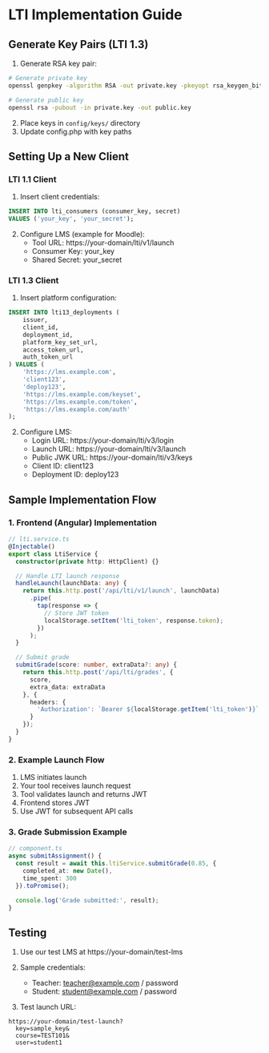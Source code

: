 # LTI Implementation Guide

## Generate Key Pairs (LTI 1.3)

1. Generate RSA key pair:
```bash
# Generate private key
openssl genpkey -algorithm RSA -out private.key -pkeyopt rsa_keygen_bits:2048

# Generate public key
openssl rsa -pubout -in private.key -out public.key
```

2. Place keys in `config/keys/` directory
3. Update config.php with key paths

## Setting Up a New Client

### LTI 1.1 Client

1. Insert client credentials:
```sql
INSERT INTO lti_consumers (consumer_key, secret)
VALUES ('your_key', 'your_secret');
```

2. Configure LMS (example for Moodle):
   - Tool URL: https://your-domain/lti/v1/launch
   - Consumer Key: your_key
   - Shared Secret: your_secret

### LTI 1.3 Client

1. Insert platform configuration:
```sql
INSERT INTO lti13_deployments (
    issuer,
    client_id,
    deployment_id,
    platform_key_set_url,
    access_token_url,
    auth_token_url
) VALUES (
    'https://lms.example.com',
    'client123',
    'deploy123',
    'https://lms.example.com/keyset',
    'https://lms.example.com/token',
    'https://lms.example.com/auth'
);
```

2. Configure LMS:
   - Login URL: https://your-domain/lti/v3/login
   - Launch URL: https://your-domain/lti/v3/launch
   - Public JWK URL: https://your-domain/lti/v3/keys
   - Client ID: client123
   - Deployment ID: deploy123

## Sample Implementation Flow

### 1. Frontend (Angular) Implementation

```typescript
// lti.service.ts
@Injectable()
export class LtiService {
  constructor(private http: HttpClient) {}

  // Handle LTI launch response
  handleLaunch(launchData: any) {
    return this.http.post('/api/lti/v1/launch', launchData)
      .pipe(
        tap(response => {
          // Store JWT token
          localStorage.setItem('lti_token', response.token);
        })
      );
  }

  // Submit grade
  submitGrade(score: number, extraData?: any) {
    return this.http.post('/api/lti/grades', {
      score,
      extra_data: extraData
    }, {
      headers: {
        'Authorization': `Bearer ${localStorage.getItem('lti_token')}`
      }
    });
  }
}
```

### 2. Example Launch Flow

1. LMS initiates launch
2. Your tool receives launch request
3. Tool validates launch and returns JWT
4. Frontend stores JWT
5. Use JWT for subsequent API calls

### 3. Grade Submission Example

```typescript
// component.ts
async submitAssignment() {
  const result = await this.ltiService.submitGrade(0.85, {
    completed_at: new Date(),
    time_spent: 300
  }).toPromise();

  console.log('Grade submitted:', result);
}
```

## Testing

1. Use our test LMS at https://your-domain/test-lms
2. Sample credentials:
   - Teacher: teacher@example.com / password
   - Student: student@example.com / password

3. Test launch URL:
```
https://your-domain/test-launch?
  key=sample_key&
  course=TEST101&
  user=student1
```
